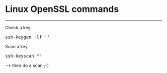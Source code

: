 # Linux OpenSSL commands
<!-- date: 2022-01-19 00:00:00 -->
<!-- category: linux -->
<!-- tags: ssh, ssh-keygen, algorithms, rsa -->
***
Check a key

<pre>ssh-keygen -lf '<key>'</pre>

Scan a key

<pre>ssh-keyscan "<host>"</pre>

--> then do a scan ;-)
